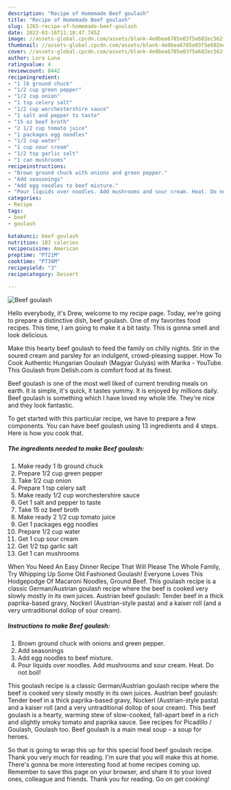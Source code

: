 ```yaml
---
description: "Recipe of Homemade Beef goulash"
title: "Recipe of Homemade Beef goulash"
slug: 1265-recipe-of-homemade-beef-goulash
date: 2022-03-16T11:18:47.745Z
image: //assets-global.cpcdn.com/assets/blank-4e0bea6785e03f5e602ec562f230caae08da540cada707380b4fe1bbebba43da.png
thumbnail: //assets-global.cpcdn.com/assets/blank-4e0bea6785e03f5e602ec562f230caae08da540cada707380b4fe1bbebba43da.png
cover: //assets-global.cpcdn.com/assets/blank-4e0bea6785e03f5e602ec562f230caae08da540cada707380b4fe1bbebba43da.png
author: Lora Luna
ratingvalue: 4
reviewcount: 8442
recipeingredient:
- "1 lb ground chuck"
- "1/2 cup green pepper"
- "1/2 cup onion"
- "1 tsp celery salt"
- "1/2 cup worchestershire sauce"
- "1 salt and pepper to taste"
- "15 oz beef broth"
- "2 1/2 cup tomato juice"
- "1 packages egg noodles"
- "1/2 cup water"
- "1 cup sour cream"
- "1/2 tsp garlic salt"
- "1 can mushrooms"
recipeinstructions:
- "Brown ground chuck with onions and green pepper."
- "Add seasonings"
- "Add egg noodles to beef mixture."
- "Pour liquids over noodles. Add mushrooms and sour cream. Heat. Do not boil!"
categories:
- Recipe
tags:
- beef
- goulash

katakunci: beef goulash 
nutrition: 183 calories
recipecuisine: American
preptime: "PT21M"
cooktime: "PT38M"
recipeyield: "3"
recipecategory: Dessert

---
```



![Beef goulash](//assets-global.cpcdn.com/assets/blank-4e0bea6785e03f5e602ec562f230caae08da540cada707380b4fe1bbebba43da.png)

Hello everybody, it's Drew, welcome to my recipe page. Today, we're going to prepare a distinctive dish, beef goulash. One of my favorites food recipes. This time, I am going to make it a bit tasty. This is gonna smell and look delicious.

Make this hearty beef goulash to feed the family on chilly nights. Stir in the soured cream and parsley for an indulgent, crowd-pleasing supper. How To Cook Authentic Hungarian Goulash (Magyar Gulyás) with Marika - YouTube. This Goulash from Delish.com is comfort food at its finest.

Beef goulash is one of the most well liked of current trending meals on earth. It is simple, it's quick, it tastes yummy. It is enjoyed by millions daily. Beef goulash is something which I have loved my whole life. They're nice and they look fantastic.


To get started with this particular recipe, we have to prepare a few components. You can have beef goulash using 13 ingredients and 4 steps. Here is how you cook that.

<!--inarticleads1-->

##### The ingredients needed to make Beef goulash:

1. Make ready 1 lb ground chuck
1. Prepare 1/2 cup green pepper
1. Take 1/2 cup onion
1. Prepare 1 tsp celery salt
1. Make ready 1/2 cup worchestershire sauce
1. Get 1 salt and pepper to taste
1. Take 15 oz beef broth
1. Make ready 2 1/2 cup tomato juice
1. Get 1 packages egg noodles
1. Prepare 1/2 cup water
1. Get 1 cup sour cream
1. Get 1/2 tsp garlic salt
1. Get 1 can mushrooms


When You Need An Easy Dinner Recipe That Will Please The Whole Family, Try Whipping Up Some Old Fashioned Goulash! Everyone Loves This Hodgepodge Of Macaroni Noodles, Ground Beef. This goulash recipe is a classic German/Austrian goulash recipe where the beef is cooked very slowly mostly in its own juices. Austrian beef goulash: Tender beef in a thick paprika-based gravy, Nockerl (Austrian-style pasta) and a kaiser roll (and a very untraditional dollop of sour cream). 

<!--inarticleads2-->

##### Instructions to make Beef goulash:

1. Brown ground chuck with onions and green pepper.
1. Add seasonings
1. Add egg noodles to beef mixture.
1. Pour liquids over noodles. Add mushrooms and sour cream. Heat. Do not boil!


This goulash recipe is a classic German/Austrian goulash recipe where the beef is cooked very slowly mostly in its own juices. Austrian beef goulash: Tender beef in a thick paprika-based gravy, Nockerl (Austrian-style pasta) and a kaiser roll (and a very untraditional dollop of sour cream). This beef goulash is a hearty, warming stew of slow-cooked, fall-apart beef in a rich and slightly smoky tomato and paprika sauce. See recipes for Picadillo / Goulash, Goulash too. Beef goulash is a main meal soup - a soup for heroes. 

So that is going to wrap this up for this special food beef goulash recipe. Thank you very much for reading. I'm sure that you will make this at home. There's gonna be more interesting food at home recipes coming up. Remember to save this page on your browser, and share it to your loved ones, colleague and friends. Thank you for reading. Go on get cooking!
